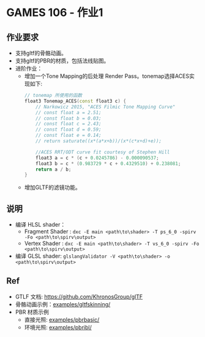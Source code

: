 # GAMES 106 - 作业1

## 作业要求

- 支持gltf的骨骼动画。
- 支持gltf的PBR的材质，包括法线贴图。
- 进阶作业：
    - 增加一个Tone Mapping的后处理 Render Pass。tonemap选择ACES实现如下:
        ``` C++
        // tonemap 所使用的函数
        float3 Tonemap_ACES(const float3 c) {
            // Narkowicz 2015, "ACES Filmic Tone Mapping Curve"
            // const float a = 2.51;
            // const float b = 0.03;
            // const float c = 2.43;
            // const float d = 0.59;
            // const float e = 0.14;
            // return saturate((x*(a*x+b))/(x*(c*x+d)+e));

            //ACES RRT/ODT curve fit courtesy of Stephen Hill
	        float3 a = c * (c + 0.0245786) - 0.000090537;
	        float3 b = c * (0.983729 * c + 0.4329510) + 0.238081;
	        return a / b;
        }
        ```
    - 增加GLTF的滤镜功能。

## 说明

- 编译 HLSL shader：
    - Fragment Shader : `dxc -E main <path\to\shader> -T ps_6_0 -spirv -Fo <path\to\spirv\output>`
    - Vertex Shader : `dxc -E main <path\to\shader> -T vs_6_0 -spirv -Fo <path\to\spirv\output>`
- 编译 GLSL shader: `glslangValidator -V <path\to\shader> -o <path\to\spirv\output>`

## Ref

- GTLF 文档: https://github.com/KhronosGroup/glTF
- 骨骼动画示例：[examples/gltfskinning/](https://github.com/SaschaWillems/Vulkan/tree/master/examples/gltfskinning)
- PBR 材质示例
    - 直接光照: [examples/pbrbasic/](https://github.com/SaschaWillems/Vulkan/tree/master/examples/pbrbasic)
    - 环境光照: [examples/pbribl/](https://github.com/SaschaWillems/Vulkan/tree/master/examples/pbribl)

